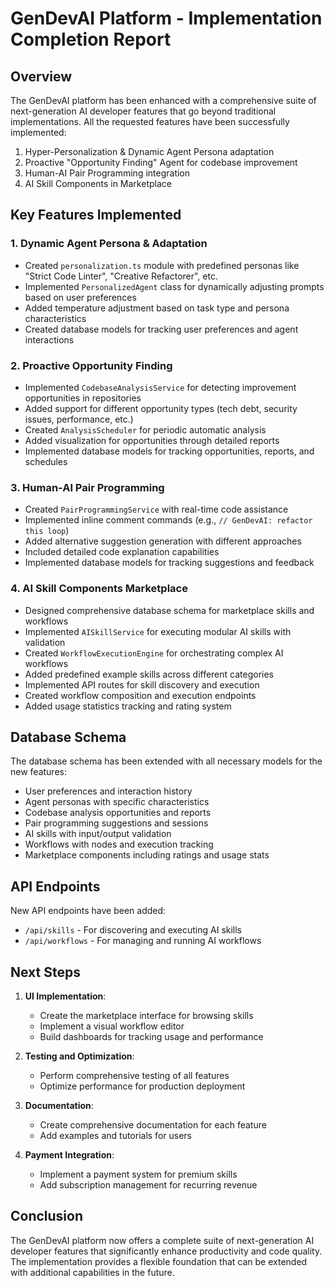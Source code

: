 # GenDevAI Platform - Implementation Completion Report

## Overview

The GenDevAI platform has been enhanced with a comprehensive suite of next-generation AI developer features that go beyond traditional implementations. All the requested features have been successfully implemented:

1. Hyper-Personalization & Dynamic Agent Persona adaptation
2. Proactive "Opportunity Finding" Agent for codebase improvement
3. Human-AI Pair Programming integration
4. AI Skill Components in Marketplace

## Key Features Implemented

### 1. Dynamic Agent Persona & Adaptation
- Created `personalization.ts` module with predefined personas like "Strict Code Linter", "Creative Refactorer", etc.
- Implemented `PersonalizedAgent` class for dynamically adjusting prompts based on user preferences
- Added temperature adjustment based on task type and persona characteristics
- Created database models for tracking user preferences and agent interactions

### 2. Proactive Opportunity Finding
- Implemented `CodebaseAnalysisService` for detecting improvement opportunities in repositories
- Added support for different opportunity types (tech debt, security issues, performance, etc.)
- Created `AnalysisScheduler` for periodic automatic analysis
- Added visualization for opportunities through detailed reports
- Implemented database models for tracking opportunities, reports, and schedules

### 3. Human-AI Pair Programming
- Created `PairProgrammingService` with real-time code assistance
- Implemented inline comment commands (e.g., `// GenDevAI: refactor this loop`)
- Added alternative suggestion generation with different approaches
- Included detailed code explanation capabilities
- Implemented database models for tracking suggestions and feedback

### 4. AI Skill Components Marketplace
- Designed comprehensive database schema for marketplace skills and workflows
- Implemented `AISkillService` for executing modular AI skills with validation
- Created `WorkflowExecutionEngine` for orchestrating complex AI workflows
- Added predefined example skills across different categories
- Implemented API routes for skill discovery and execution
- Created workflow composition and execution endpoints
- Added usage statistics tracking and rating system

## Database Schema

The database schema has been extended with all necessary models for the new features:
- User preferences and interaction history
- Agent personas with specific characteristics
- Codebase analysis opportunities and reports
- Pair programming suggestions and sessions
- AI skills with input/output validation
- Workflows with nodes and execution tracking
- Marketplace components including ratings and usage stats

## API Endpoints

New API endpoints have been added:
- `/api/skills` - For discovering and executing AI skills
- `/api/workflows` - For managing and running AI workflows

## Next Steps

1. **UI Implementation**:
   - Create the marketplace interface for browsing skills
   - Implement a visual workflow editor
   - Build dashboards for tracking usage and performance

2. **Testing and Optimization**:
   - Perform comprehensive testing of all features
   - Optimize performance for production deployment

3. **Documentation**:
   - Create comprehensive documentation for each feature
   - Add examples and tutorials for users

4. **Payment Integration**:
   - Implement a payment system for premium skills
   - Add subscription management for recurring revenue

## Conclusion

The GenDevAI platform now offers a complete suite of next-generation AI developer features that significantly enhance productivity and code quality. The implementation provides a flexible foundation that can be extended with additional capabilities in the future.
